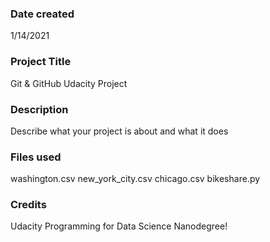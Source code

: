 ### Date created
1/14/2021

### Project Title
Git & GitHub Udacity Project

### Description
Describe what your project is about and what it does

### Files used
washington.csv
new_york_city.csv
chicago.csv
bikeshare.py

### Credits
Udacity Programming for Data Science Nanodegree!
